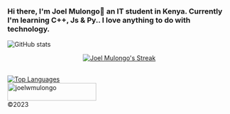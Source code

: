 ### Hi there, I'm Joel Mulongo👋 an IT student in Kenya. Currently I'm learning C++, Js & Py.. I love anything to do with technology.

<!DOCTYPE html>
<html lang="en">
  <body>
    

![GitHub stats](https://github-readme-stats.vercel.app/api?username=joelwmulongo&show_icons=true)  <br>
<p align="center">
    <a href="https://github.com/joelwmulongo">
        <img title="🔥 Get streak stats for your profile at git.io/streak-stats" alt="Joel Mulongo's Streak" src="https://github-readme-streak-stats.herokuapp.com/?user=joelwmulongo&theme=black-ice&hide_border=true&stroke=0000&background=060A0CD0"/>
    </a>
</p>
<BR>
<a href="https://github.com/anuraghazra/github-readme-stats"> <img src="https://github-readme-stats-arasgungore.vercel.app/api/top-langs/?username=joelwmulongo&hide_border=true&langs_count=8&layout=compact&count_private=true" alt="Top Languages" /> </a>
<BR>
<img width="200" height="40" src="https://komarev.com/ghpvc/?username=joelwmulongo&label=Profile%20views&color=0e75b6&style=flat" alt="joelwmulongo" />


<footer>
      ©2023
    </footer>
  </body>
</html>
